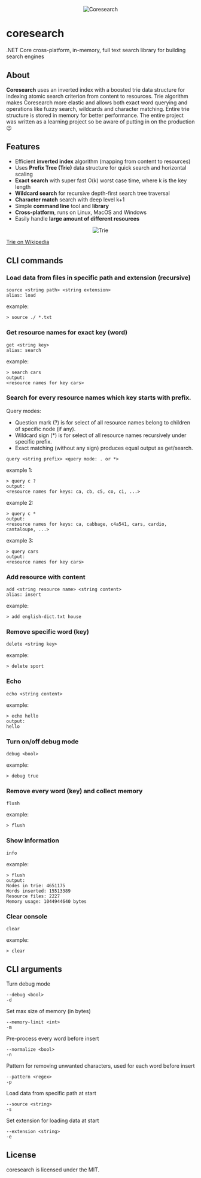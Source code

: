 <p align="center">
 <img src="https://i.imgur.com/EUHKODL.png" alt="Coresearch"/>
</p>

# coresearch
 .NET Core cross-platform, in-memory, full text search library for building search engines

About
-----
**Coresearch** uses an inverted index with a boosted trie data structure for indexing atomic search criterion from content to resources. Trie algorithm makes Coresearch more elastic and allows both exact word querying and operations like fuzzy search, wildcards and character matching. Entire trie structure is stored in memory for better performance. The entire project was written as a learning project so be aware of putting in on the production 😉

## Features
* Efficient **inverted index** algorithm (mapping from content to resources)
* Uses **Prefix Tree (Trie)** data structure for quick search and horizontal scaling
* **Exact search** with super fast O(k) worst case time, where k is the key length 
* **Wildcard search** for recursive depth-first search tree traversal  
* **Character match** search with deep level k+1
* Simple **command line** tool and **library**
* **Cross-platform**, runs on Linux, MacOS and Windows
* Easily handle **large amount of different resources**

<p align="center">
 <img src="https://upload.wikimedia.org/wikipedia/commons/thumb/b/be/Trie_example.svg/1024px-Trie_example.svg.png" alt="Trie"/>
</p>

[Trie on Wikipedia](https://en.wikipedia.org/wiki/Trie)

## CLI commands
### Load data from files in specific path and extension (recursive)
```
source <string path> <string extension>
alias: load
```
example:
```
> source ./ *.txt
```

### Get resource names for exact key (word)
```
get <string key>
alias: search
```

example:
```
> search cars
output:
<resource names for key cars>
```

### Search for every resource names which key starts with prefix. 

Query modes:
* Question mark (?) is for select of all resource names belong to children of specific node (if any).
* Wildcard sign (\*) is for select of all resource names recursively under specific prefix.
* Exact matching (without any sign) produces equal output as get/search.
```
query <string prefix> <query mode: . or *>
```

example 1: 
```
> query c ?
output: 
<resource names for keys: ca, cb, c5, co, c1, ...>
```
example 2: 
```
> query c *
output: 
<resource names for keys: ca, cabbage, c4a541, cars, cardio, cantaloupe, ...>
```
example 3: 
```
> query cars
output: 
<resource names for key cars>
```

### Add resource with content
```
add <string resource name> <string content>
alias: insert
```
example:
```
> add english-dict.txt house 
```

### Remove specific word (key)
```
delete <string key>
```

example:
```
> delete sport
```

### Echo
```
echo <string content>
```

example:
```
> echo hello
output:
hello
```

### Turn on/off debug mode
```
debug <bool>
```

example:
```
> debug true
```

### Remove every word (key) and collect memory
```
flush
```

example:
```
> flush
```

### Show information
```
info
```

example:
```
> flush
output:
Nodes in trie: 4651175
Words inserted: 15513389
Resource files: 2227
Memory usage: 1044944640 bytes
```

### Clear console
```
clear
```

example:
```
> clear
```

## CLI arguments
Turn debug mode
```
--debug <bool>
-d
```

Set max size of memory (in bytes)
```
--memory-limit <int>
-m
```

Pre-process every word before insert
```
--normalize <bool>
-n
```

Pattern for removing unwanted characters, used for each word before insert
```
--pattern <regex>
-p
```

Load data from specific path at start
```
--source <string>
-s
```

Set extension for loading data at start
```
--extension <string>
-e
```


License
-----
coresearch is licensed under the MIT.
